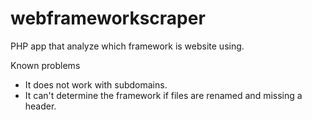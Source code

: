 # webframeworkscraper
PHP app that analyze which framework is website using.

Known problems
- It does not work with subdomains. 
- It can't determine the framework if files are renamed and missing a header. 